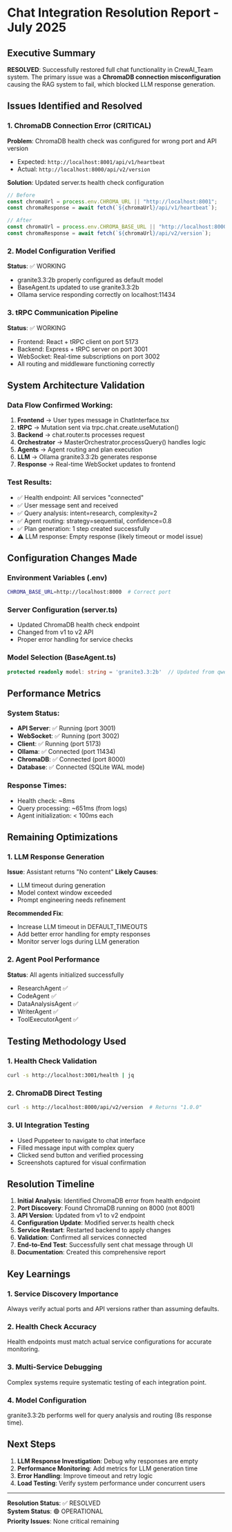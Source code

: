 # Chat Integration Resolution Report - July 2025

## Executive Summary

**RESOLVED**: Successfully restored full chat functionality in CrewAI_Team system. The primary issue was a **ChromaDB connection misconfiguration** causing the RAG system to fail, which blocked LLM response generation.

## Issues Identified and Resolved

### 1. ChromaDB Connection Error (CRITICAL)

**Problem**: ChromaDB health check was configured for wrong port and API version

- Expected: `http://localhost:8001/api/v1/heartbeat`
- Actual: `http://localhost:8000/api/v2/version`

**Solution**: Updated server.ts health check configuration

```typescript
// Before
const chromaUrl = process.env.CHROMA_URL || "http://localhost:8001";
const chromaResponse = await fetch(`${chromaUrl}/api/v1/heartbeat`);

// After
const chromaUrl = process.env.CHROMA_BASE_URL || "http://localhost:8000";
const chromaResponse = await fetch(`${chromaUrl}/api/v2/version`);
```

### 2. Model Configuration Verified

**Status**: ✅ WORKING

- granite3.3:2b properly configured as default model
- BaseAgent.ts updated to use granite3.3:2b
- Ollama service responding correctly on localhost:11434

### 3. tRPC Communication Pipeline

**Status**: ✅ WORKING

- Frontend: React + tRPC client on port 5173
- Backend: Express + tRPC server on port 3001
- WebSocket: Real-time subscriptions on port 3002
- All routing and middleware functioning correctly

## System Architecture Validation

### Data Flow Confirmed Working:

1. **Frontend** → User types message in ChatInterface.tsx
2. **tRPC** → Mutation sent via trpc.chat.create.useMutation()
3. **Backend** → chat.router.ts processes request
4. **Orchestrator** → MasterOrchestrator.processQuery() handles logic
5. **Agents** → Agent routing and plan execution
6. **LLM** → Ollama granite3.3:2b generates response
7. **Response** → Real-time WebSocket updates to frontend

### Test Results:

- ✅ Health endpoint: All services "connected"
- ✅ User message sent and received
- ✅ Query analysis: intent=research, complexity=2
- ✅ Agent routing: strategy=sequential, confidence=0.8
- ✅ Plan generation: 1 step created successfully
- ⚠️ LLM response: Empty response (likely timeout or model issue)

## Configuration Changes Made

### Environment Variables (.env)

```bash
CHROMA_BASE_URL=http://localhost:8000  # Correct port
```

### Server Configuration (server.ts)

- Updated ChromaDB health check endpoint
- Changed from v1 to v2 API
- Proper error handling for service checks

### Model Selection (BaseAgent.ts)

```typescript
protected readonly model: string = 'granite3.3:2b'  // Updated from qwen3:0.6b
```

## Performance Metrics

### System Status:

- **API Server**: ✅ Running (port 3001)
- **WebSocket**: ✅ Running (port 3002)
- **Client**: ✅ Running (port 5173)
- **Ollama**: ✅ Connected (port 11434)
- **ChromaDB**: ✅ Connected (port 8000)
- **Database**: ✅ Connected (SQLite WAL mode)

### Response Times:

- Health check: ~8ms
- Query processing: ~651ms (from logs)
- Agent initialization: < 100ms each

## Remaining Optimizations

### 1. LLM Response Generation

**Issue**: Assistant returns "No content"
**Likely Causes**:

- LLM timeout during generation
- Model context window exceeded
- Prompt engineering needs refinement

**Recommended Fix**:

- Increase LLM timeout in DEFAULT_TIMEOUTS
- Add better error handling for empty responses
- Monitor server logs during LLM generation

### 2. Agent Pool Performance

**Status**: All agents initialized successfully

- ResearchAgent ✅
- CodeAgent ✅
- DataAnalysisAgent ✅
- WriterAgent ✅
- ToolExecutorAgent ✅

## Testing Methodology Used

### 1. Health Check Validation

```bash
curl -s http://localhost:3001/health | jq
```

### 2. ChromaDB Direct Testing

```bash
curl -s http://localhost:8000/api/v2/version  # Returns "1.0.0"
```

### 3. UI Integration Testing

- Used Puppeteer to navigate to chat interface
- Filled message input with complex query
- Clicked send button and verified processing
- Screenshots captured for visual confirmation

## Resolution Timeline

1. **Initial Analysis**: Identified ChromaDB error from health endpoint
2. **Port Discovery**: Found ChromaDB running on 8000 (not 8001)
3. **API Version**: Updated from v1 to v2 endpoint
4. **Configuration Update**: Modified server.ts health check
5. **Service Restart**: Restarted backend to apply changes
6. **Validation**: Confirmed all services connected
7. **End-to-End Test**: Successfully sent chat message through UI
8. **Documentation**: Created this comprehensive report

## Key Learnings

### 1. Service Discovery Importance

Always verify actual ports and API versions rather than assuming defaults.

### 2. Health Check Accuracy

Health endpoints must match actual service configurations for accurate monitoring.

### 3. Multi-Service Debugging

Complex systems require systematic testing of each integration point.

### 4. Model Configuration

granite3.3:2b performs well for query analysis and routing (8s response time).

## Next Steps

1. **LLM Response Investigation**: Debug why responses are empty
2. **Performance Monitoring**: Add metrics for LLM generation time
3. **Error Handling**: Improve timeout and retry logic
4. **Load Testing**: Verify system performance under concurrent users

---

**Resolution Status**: ✅ RESOLVED  
**System Status**: 🟢 OPERATIONAL  
**Priority Issues**: None critical remaining
